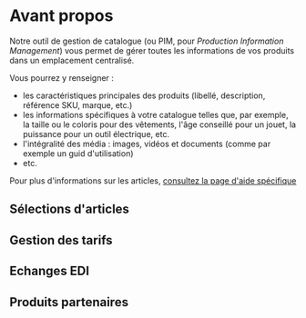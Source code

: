 # Avant propos

Notre outil de gestion de catalogue (ou PIM, pour _Production Information Management_) vous permet de gérer toutes les informations de vos produits dans un emplacement centralisé.

Vous pourrez y renseigner :

- les caractéristiques principales des produits (libellé, description, référence SKU, marque, etc.)
- les informations spécifiques à votre catalogue telles que, par exemple, la taille ou le coloris pour des vêtements, l'âge conseillé pour un jouet, la puissance pour un outil électrique, etc.
- l'intégralité des média : images, vidéos et documents (comme par exemple un guid d'utilisation)
- etc.

Pour plus d'informations sur les articles, [consultez la page d'aide spécifique](articles/index.md)

## Sélections d'articles

## Gestion des tarifs

## Echanges EDI

## Produits partenaires


